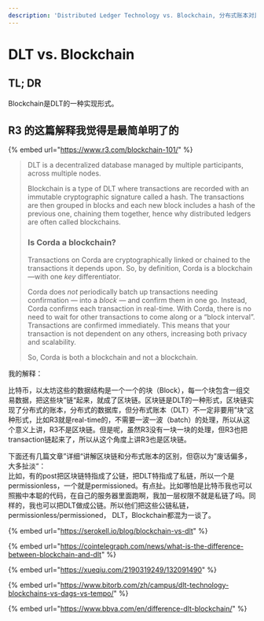 ```yaml
---
description: 'Distributed Ledger Technology vs. Blockchain, 分布式账本对比区块链'
---
```


# DLT vs. Blockchain

## TL; DR

Blockchain是DLT的一种实现形式。

## R3 的这篇解释我觉得是最简单明了的

{% embed url="https://www.r3.com/blockchain-101/" %}

> DLT is a decentralized database managed by multiple participants, across multiple nodes. 
>
> Blockchain is a type of DLT where transactions are recorded with an immutable cryptographic signature called a hash. The transactions are then grouped in blocks and each new block includes a hash of the previous one, chaining them together, hence why distributed ledgers are often called blockchains.
>
> ### Is Corda a blockchain?
>
> Transactions on Corda are cryptographically linked or chained to the transactions it depends upon. So, by definition, Corda is a blockchain—with one _key_ differentiator.
>
> Corda does _not_ periodically batch up transactions needing confirmation — into a _block —_ and confirm them in one go. Instead, Corda confirms each transaction in real-time. With Corda, there is no need to wait for other transactions to come along or a “block interval”. Transactions are confirmed immediately. This means that your transaction is not dependent on any others, increasing both privacy and scalability.
>
> So, Corda is both a blockchain and not a blockchain.

我的解释：

比特币，以太坊这些的数据结构是一个一个的块（Block），每一个块包含一组交易数据，把这些块”链“起来，就成了区块链。区块链是DLT的一种形式，区块链实现了分布式的账本，分布式的数据库，但分布式账本（DLT）不一定非要用”块“这种形式，比如R3就是real-time的，不需要一波一波（batch）的处理，所以从这个意义上讲，R3不是区块链。但是呢，虽然R3没有一块一块的处理，但R3也把transaction链起来了，所以从这个角度上讲R3也是区块链。

下面还有几篇文章”详细“讲解区块链和分布式账本的区别，但窃以为”废话偏多，大多扯淡“：  
比如，有的post把区块链特指成了公链，把DLT特指成了私链，所以一个是permissionless，一个就是permissioned。有点扯。比如哪怕是比特币我也可以照搬中本聪的代码，在自己的服务器里面跑啊，我加一层权限不就是私链了吗。同样的，我也可以把DLT做成公链。所以他们把这些公链私链，permissionless/permissioned， DLT，Blockchain都混为一谈了。

{% embed url="https://serokell.io/blog/blockchain-vs-dlt" %}

{% embed url="https://cointelegraph.com/news/what-is-the-difference-between-blockchain-and-dlt" %}

{% embed url="https://xueqiu.com/2190319249/132091490" %}

{% embed url="https://www.bitorb.com/zh/campus/dlt-technology-blockchains-vs-dags-vs-tempo/" %}

{% embed url="https://www.bbva.com/en/difference-dlt-blockchain/" %}





